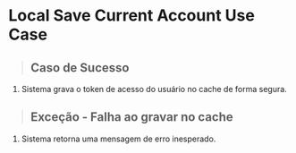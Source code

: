 # Local Save Current Account Use Case

> ## Caso de Sucesso

1. Sistema grava o token de acesso do usuário no cache de forma segura.

> ## Exceção - Falha ao gravar no cache

1. Sistema retorna uma mensagem de erro inesperado.
